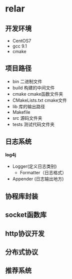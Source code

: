 # relar

## 开发环境
- CentOS7
- gcc 9.1
- cmake

## 项目路径
- bin 二进制文件
- build 构建的中间文件
- cmake cmake函数文件夹
- CMakeLists.txt cmake文件
- lib 库的输出路径
- Makefile
- src 源码文件夹
- tests 测试代码文件夹

## 日志系统

#### log4j
- Logger(定义日志类别)
    - Formatter（日志格式）
- Appender (日志输出地方)


## 协程库封装

## socket函数库

## http协议开发

## 分布式协议

## 推荐系统


